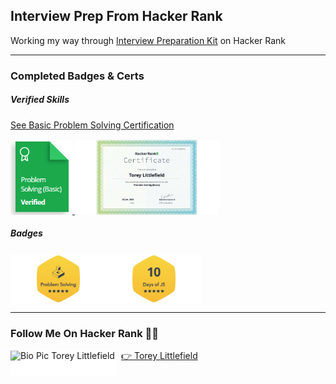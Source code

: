 ## Interview Prep From Hacker Rank
Working my way through [Interview Preparation Kit](https://www.hackerrank.com/interview/interview-preparation-kit) on Hacker Rank

---

### Completed Badges & Certs

##### Verified Skills

[See Basic Problem Solving Certification](https://www.hackerrank.com/certificates/167138db4708)

<a href="https://www.hackerrank.com/certificates/167138db4708" rel="nofollow">
<img height=120p src="https://raw.githubusercontent.com/toreylittlefield/HackerRank/d2053a232970d555dccc798c31b5c2a16c553bfd/Badges%20and%20Images/Basic%20Problem%20Solving%20Hacker%20Rank%20.png" style="transform: translateY(0.1em); background: white;">

<img height=120 src="https://raw.githubusercontent.com/toreylittlefield/HackerRank/master/Badges%20and%20Images/problem_solving_basic_skill.png" style="transform: translateY(0.1em); background: white;">
</a>

##### Badges

<div style="pointer-events:none; display:flex; flex-wrap:row;">
<img  height=80 src="https://raw.githubusercontent.com/toreylittlefield/HackerRank/master/Badges%20and%20Images/problem_solving_5_star.png" alt="Problem Solving Badge 5 Star" style="transform: translateY(0.1em); background: white; height: 80px; pointer-events:none;">

<img height=80 src="https://raw.githubusercontent.com/toreylittlefield/HackerRank/master/Badges%20and%20Images/10_days_of_javascript_5_star.png" alt="10 Days Of JavaScript" style="transform: translateY(0.1em); background: white; pointer-events:none;">
</div>



---

### Follow Me On Hacker Rank 👨‍💻
<div>
    <a href="https://www.hackerrank.com/toreylittlefield" rel="nofollow">
        <img height=40  src="https://avatars.githubusercontent.com/u/52614742?v=4" alt="Bio Pic Torey Littlefield" style="transform: translateY(0.1em); background: white; pointer-events:none; float:left; margin-right:10px;">
        <span>👉 Torey Littlefield</span>
    </a>
</div>

